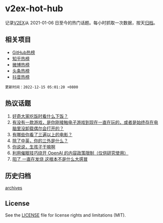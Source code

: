 # v2ex-hot-hub

 记录[V2EX](https://www.v2ex.com/)从 2021-01-06 日至今的热门话题。每小时抓取一次数据，按天[归档](archives)。
 
 ## 相关项目

- [GitHub热榜](https://github.com/lonnyzhang423/github-hot-hub)
- [知乎热榜](https://github.com/lonnyzhang423/zhihu-hot-hub)
- [微博热榜](https://github.com/lonnyzhang423/weibo-hot-hub)
- [头条热榜](https://github.com/lonnyzhang423/toutiao-hot-hub)
- [抖音热榜](https://github.com/lonnyzhang423/douyin-hot-hub)


 `更新时间：2022-12-15 05:01:20 +0800`

## 热议话题

1. [好奇大家吃饭时看什么下饭？](https://www.v2ex.com/t/902356)
1. [有没有一款游戏，是你刚接触电子游戏到现在一直在玩的，或者是始终存在电脑里没卸载偶尔会打开的？](https://www.v2ex.com/t/902456)
1. [有哪些你看了三遍以上的电影？](https://www.v2ex.com/t/902525)
1. [除了中英，你的三外是什么？](https://www.v2ex.com/t/902376)
1. [你说说，生孩子干嘛啊](https://www.v2ex.com/t/902375)
1. [利用催眠技巧绕开 OpenAI 的内容政策限制（仅供研究使用）](https://www.v2ex.com/t/902377)
1. [阳了 一直在发烧 这根本不是什么大感冒](https://www.v2ex.com/t/902430)

## 历史归档

[archives](archives)

## License

See the [LICENSE](LICENSE) file for license rights and limitations (MIT).
